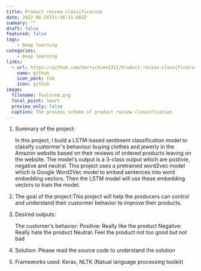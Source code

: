 ```yaml
---
title: Product review classification
date: 2022-06-25T11:36:31.681Z
summary: ""
draft: false
featured: false
tags:
    - Deep learning
categories:
    - Deep learning
links:
  - url: https://github.com/harrychien1311/Product-review-classification
    name: github
    icon_pack: fab
    icon: github
image:
  filename: featured.png
  focal_point: Smart
  preview_only: false
  caption: The process scheme of product review classification
---
```



1. Summary of the project:

   In this project, I build a LSTM-based sentiment classification model to classify custormer's behaviour buying clothes and jewerly in the Amazon website based on their reviews of ordered products leaving on the website. The model's output is a 3-class output which are postivie, negative and neutral. This project uses a pretrained word2vec model which is Google Word2Vec model to embed sentences into word embedding vectors. Then the LSTM model will use these embedding vectors to train the model.
2. The goal of the project:This project will help the producers can control and understand their custormer behavior to improve their products.
3. Desired outputs:

   The customer's behavior: Positive: Really like the product Negative: Really hate the product Neutral: Feel the product not too good but not bad
4. Solution: Please read the source code to understand the solution 

5. Frameworks used: Keras, NLTK (Natual language processing toolkit)